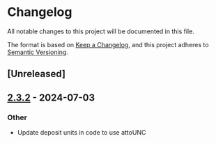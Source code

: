 # Changelog
All notable changes to this project will be documented in this file.

The format is based on [Keep a Changelog](https://keepachangelog.com/en/1.0.0/),
and this project adheres to [Semantic Versioning](https://semver.org/spec/v2.0.0.html).

## [Unreleased]

## [2.3.2](https://github.com/utnet-org/utility-sdk-rs/compare/unc-sdk-v2.3.1...unc-sdk-v2.3.2) - 2024-07-03

### Other
- Update deposit units in code to use attoUNC
